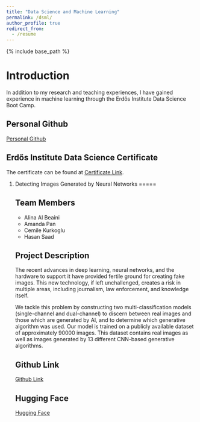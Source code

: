 ```yaml
---
title: "Data Science and Machine Learning"
permalink: /dsml/
author_profile: true
redirect_from:
  - /resume
---
```


{% include base_path %}

Introduction
=====
In addition to my research and teaching experiences, I have gained experience in machine learning through the Erdős Institute Data Science Boot Camp.

Personal Github
----
<a href="https://github.com/HasanSaad2">Personal Github</a>

Erdős Institute Data Science Certificate
----
The certificate can be found at <a href="https://www.erdosinstitute.org/certificates/fall-2023/data-science-boot-camp/hasan-saad">Certificate Link</a>.

<ol>
<li>Detecting Images Generated by Neural Networks
=====

Team Members
----
<ul>
<li>Alina Al Beaini</li>
<li>Amanda Pan</li>
<li>Cemile Kurkoglu</li>
<li>Hasan Saad</li>
</ul>

Project Description
----
The recent advances in deep learning, neural networks, and the hardware to support it have provided fertile ground for creating fake images. This new technology, if left unchallenged, creates a risk in multiple areas, including journalism, law enforcement, and knowledge itself. 	

We tackle this problem by constructing two multi-classification models (single-channel and dual-channel) to discern between real images and those which are generated by AI, and to determine which generative algorithm was used. Our model is trained on a publicly available dataset of approximately 90000 images. This dataset contains real images as well as images generated by 13 different CNN-based generative algorithms.

Github Link
----
<a href="https://github.com/Alina-Beaini/AIvsReal">Github Link</a>

Hugging Face
----
<a href="https://huggingface.co/spaces/AlinaBeaini/AIvsReal">Hugging Face</a>
</li>
</ol>